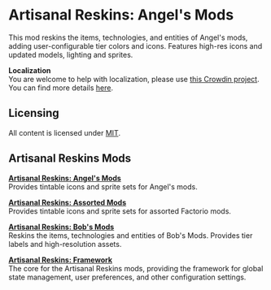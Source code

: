 # Artisanal Reskins: Angel's Mods
This mod reskins the items, technologies, and entities of Angel's mods, adding user-configurable tier colors and icons. Features high-res icons and updated models, lighting and sprites.

**Localization**  
You are welcome to help with localization, please use [this Crowdin project](https://crowdin.com/project/factorio-mods-localization). You can find more details [here](https://github.com/dima74/factorio-mods-localization#how-to-translate-using-crowdin).

## Licensing
All content is licensed under [MIT](https://opensource.org/licenses/MIT).

## Artisanal Reskins Mods
**[Artisanal Reskins: Angel's Mods](http://www.github.com/factorio-artisanal-reskins/ar-reskins-angels)**  
Provides tintable icons and sprite sets for Angel's mods.

**[Artisanal Reskins: Assorted Mods](http://www.github.com/factorio-artisanal-reskins/ar-reskins-assorted)**  
Provides tintable icons and sprite sets for assorted Factorio mods.

**[Artisanal Reskins: Bob's Mods](http://www.github.com/factorio-artisanal-reskins/ar-reskins-bobs)**  
Reskins the items, technologies and entities of Bob's Mods. Provides tier labels and high-resolution assets.

**[Artisanal Reskins: Framework](http://www.github.com/factorio-artisanal-reskins/ar-reskins-framework)**  
The core for the Artisanal Reskins mods, providing the framework for global state management, user preferences, and other configuration settings.
